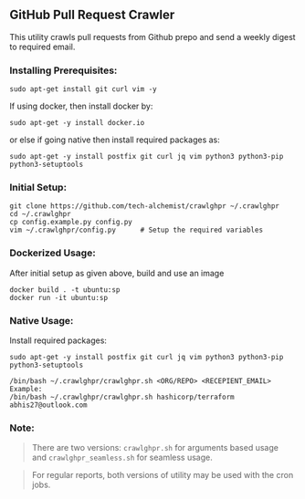 
## GitHub Pull Request Crawler

This utility crawls pull requests from Github prepo and send a weekly digest to required email.

### Installing Prerequisites:
```
sudo apt-get install git curl vim -y
```
If using docker, then install docker by:
```
sudo apt-get -y install docker.io
```
or else if going native then install required packages as:
```
sudo apt-get -y install postfix git curl jq vim python3 python3-pip python3-setuptools
```

### Initial Setup:

```
git clone https://github.com/tech-alchemist/crawlghpr ~/.crawlghpr
cd ~/.crawlghpr
cp config.example.py config.py
vim ~/.crawlghpr/config.py      # Setup the required variables
```

### Dockerized Usage:

After initial setup as given above, build and use an image
```
docker build . -t ubuntu:sp
docker run -it ubuntu:sp
```


### Native Usage:

Install required packages:
```
sudo apt-get -y install postfix git curl jq vim python3 python3-pip python3-setuptools
```
```
/bin/bash ~/.crawlghpr/crawlghpr.sh <ORG/REPO> <RECEPIENT_EMAIL>
Example:
/bin/bash ~/.crawlghpr/crawlghpr.sh hashicorp/terraform abhis27@outlook.com
```

### Note:

> There are two versions: `crawlghpr.sh` for arguments based usage   
> and `crawlghpr_seamless.sh` for seamless usage.  

> For regular reports, both versions of utility may be used with the cron jobs.
